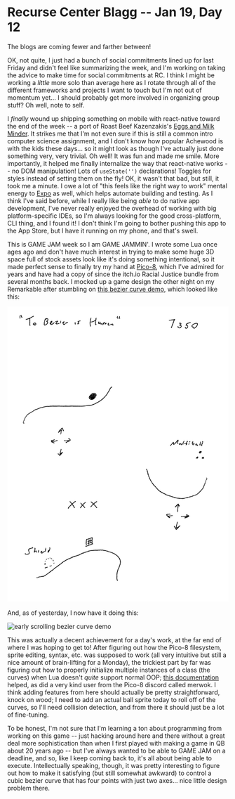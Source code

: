 # Recurse Center Blagg -- Jan 19, Day 12

The blogs are coming fewer and farther between!

OK, not quite, I just had a bunch of social commitments lined up for last Friday and didn't feel like summarizing the week, and I'm working on taking the advice to make time for social commitments at RC. I think I might be working a *little* more solo than average here as I rotate through all of the different frameworks and projects I want to touch but I'm not out of momentum yet... I should probably get more involved in organizing group stuff? Oh well, note to self.

I *finally* wound up shipping something on mobile with react-native toward the end of the week -- a port of Roast Beef Kazenzakis's [Eggs and Milk Minder](https://github.com/axfelix/eggsandmilk). It strikes me that I'm not even sure if this is still a common intro computer science assignment, and I don't know how popular Achewood is with the kids these days... so it might look as though I've actually just done something very, very trivial. Oh well! It was fun and made me smile. More importantly, it helped me finally internalize the way that react-native works -- no DOM manipulation! Lots of `useState('')` declarations! Toggles for styles instead of setting them on the fly! OK, it wasn't that bad, but still, it took me a minute. I owe a lot of "this feels like the right way to work" mental energy to [Expo](https://docs.expo.io/) as well, which helps automate building and testing. As I think I've said before, while I really like being *able* to do native app development, I've never really enjoyed the overhead of working with big platform-specific IDEs, so I'm always looking for the good cross-platform, CLI thing, and I found it! I don't think I'm going to bother pushing this app to the App Store, but I have it running on my phone, and that's swell.

This is GAME JAM week so I am GAME JAMMIN'. I wrote some Lua once ages ago and don't have much interest in trying to make some huge 3D space full of stock assets look like it's doing something intentional, so it made perfect sense to finally try my hand at [Pico-8](https://www.lexaloffle.com/pico-8.php), which I've admired for years and have had a copy of since the itch.io Racial Justice bundle from several months back. I mocked up a game design the other night on my Remarkable after stumbling on [this bezier curve demo](https://www.lexaloffle.com/bbs/?pid=62928#p), which looked like this:

![game design drawing](bezier-mockup.png)

And, as of yesterday, I now have it doing this:

![early scrolling bezier curve demo](https://selectbutton.s3.dualstack.us-west-2.amazonaws.com/original/3X/a/a/aaf87cd525c1f04cbe90c11cd3998afb63729c84.gif)

This was actually a decent achievement for a day's work, at the far end of where I was hoping to get to! After figuring out how the Pico-8 filesystem, sprite editing, syntax, etc. was supposed to work (all very intuitive but still a nice amount of brain-lifting for a Monday), the trickiest part by far was figuring out how to properly initialize multiple instances of a class (the curves) when Lua doesn't *quite* support normal OOP; [this documentation](https://www.lexaloffle.com/bbs/?tid=38095) helped, as did a very kind user from the Pico-8 discord called merwok. I think adding features from here should actually be pretty straightforward, knock on wood; I need to add an actual ball sprite today to roll off of the curves, so I'll need collision detection, and from there it should just be a lot of fine-tuning.

To be honest, I'm not sure that I'm learning a ton about programming from working on this game -- just hacking around here and there without a great deal more sophistication than when I first played with making a game in QB about 20 years ago -- but I've always wanted to be able to GAME JAM on a deadline, and so, like I keep coming back to, it's all about being able to execute. Intellectually speaking, though, it was pretty interesting to figure out how to make it satisfying (but still somewhat awkward) to control a cubic bezier curve that has four points with just two axes... nice little design problem there.